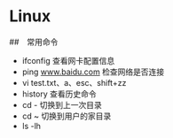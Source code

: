 # Linux
##　常用命令
   + ifconfig 查看网卡配置信息
   + ping www.baidu.com 检查网络是否连接
   + vi test.txt、a、esc、shift+zz
   + history 查看历史命令
   + cd - 切换到上一次目录
   + cd ~ 切换到用户的家目录
   + ls -lh